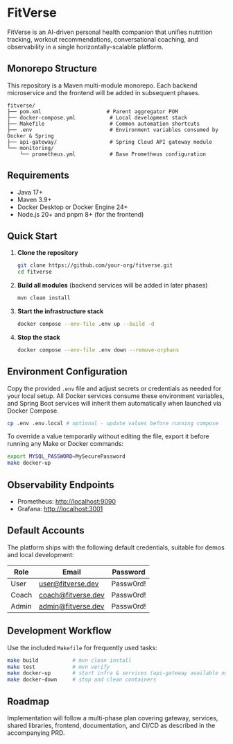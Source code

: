 # FitVerse

FitVerse is an AI-driven personal health companion that unifies nutrition tracking, workout recommendations, conversational coaching, and observability in a single horizontally-scalable platform.

## Monorepo Structure

This repository is a Maven multi-module monorepo. Each backend microservice and the frontend will be added in subsequent phases.

```
fitverse/
├── pom.xml                     # Parent aggregator POM
├── docker-compose.yml           # Local development stack
├── Makefile                     # Common automation shortcuts
├── .env                         # Environment variables consumed by Docker & Spring
├── api-gateway/                 # Spring Cloud API gateway module
└── monitoring/
    └── prometheus.yml           # Base Prometheus configuration
```

## Requirements

- Java 17+
- Maven 3.9+
- Docker Desktop or Docker Engine 24+
- Node.js 20+ and pnpm 8+ (for the frontend)

## Quick Start

1. **Clone the repository**
   ```bash
   git clone https://github.com/your-org/fitverse.git
   cd fitverse
   ```
2. **Build all modules** (backend services will be added in later phases)
   ```bash
   mvn clean install
   ```
3. **Start the infrastructure stack**
   ```bash
   docker compose --env-file .env up --build -d
   ```
4. **Stop the stack**
   ```bash
   docker compose --env-file .env down --remove-orphans
   ```

## Environment Configuration

Copy the provided `.env` file and adjust secrets or credentials as needed for your local setup. All Docker services consume these environment variables, and Spring Boot services will inherit them automatically when launched via Docker Compose.

```bash
cp .env .env.local # optional - update values before running compose
```

To override a value temporarily without editing the file, export it before running any Make or Docker commands:

```bash
export MYSQL_PASSWORD=MySecurePassword
make docker-up
```

## Observability Endpoints

- Prometheus: [http://localhost:9090](http://localhost:9090)
- Grafana: [http://localhost:3001](http://localhost:3001)

## Default Accounts

The platform ships with the following default credentials, suitable for demos and local development:

| Role  | Email                | Password  |
|-------|----------------------|-----------|
| User  | user@fitverse.dev    | Passw0rd! |
| Coach | coach@fitverse.dev   | Passw0rd! |
| Admin | admin@fitverse.dev   | Passw0rd! |

## Development Workflow

Use the included `Makefile` for frequently used tasks:

```bash
make build           # mvn clean install
make test            # mvn verify
make docker-up       # start infra & services (api-gateway available now)
make docker-down     # stop and clean containers
```

## Roadmap

Implementation will follow a multi-phase plan covering gateway, services, shared libraries, frontend, documentation, and CI/CD as described in the accompanying PRD.
